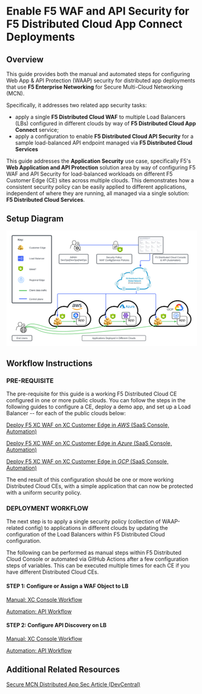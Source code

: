 # Enable F5 WAF and API Security for F5 Distributed Cloud App Connect Deployments

## Overview

This guide provides both the manual and automated steps for configuring Web App & API Protection (WAAP) security for distributed app deployments that use **F5 Enterprise Networking** for Secure Multi-Cloud Networking (MCN).

Specifically, it addresses two related app security tasks:

- apply a single **F5 Distributed Cloud WAF** to multiple Load Balancers (LBs) configured in different clouds by way of **F5 Distributed Cloud App Connect** service;
- apply a configuration to enable **F5 Distributed Cloud API Security** for a sample load-balanced API endpoint managed via **F5 Distributed Cloud Services**

This guide addresses the **Application Security** use case, specifically F5's **Web Application and API Protection** solution area by way of configuring F5 WAF and API Security for load-balanced workloads on different F5 Customer Edge (CE) sites across multiple clouds. This demonstrates how a consistent security policy can be easily applied to different applications, independent of where they are running, all managed via a single solution: **F5 Distributed Cloud Services**.

## Setup Diagram

![Setup Diagram](./assets/smcn-P1-architecture.png)

## Workflow Instructions

### PRE-REQUISITE

The pre-requisite for this guide is a working F5 Distributed Cloud CE configured in one or more public clouds. You can follow the steps in the following guides to configure a CE, deploy a demo app, and set up a Load Balancer -- for each of the public clouds below:

[Deploy F5 XC WAF on XC Customer Edge in _AWS_ (SaaS Console, Automation)](https://github.com/f5devcentral/f5-xc-waap-terraform-examples/blob/main/workflow-guides/waf/f5-xc-waf-on-ce/aws/README.rst)

[Deploy F5 XC WAF on XC Customer Edge in _Azure_ (SaaS Console, Automation)](https://github.com/f5devcentral/f5-xc-waap-terraform-examples/blob/main/workflow-guides/waf/f5-xc-waf-on-ce/azure/README.rst)

[Deploy F5 XC WAF on XC Customer Edge in _GCP_ (SaaS Console, Automation)](https://github.com/f5devcentral/f5-xc-waap-terraform-examples/blob/main/workflow-guides/waf/f5-xc-waf-on-ce/gcp/README.rst)

The end result of this configuration should be one or more working Distributed Cloud CEs, with a simple application that can now be protected with a uniform security policy.

### DEPLOYMENT WORKFLOW

The next step is to apply a single security policy (collection of WAAP-related config) to applications in different clouds by updating the configuration of the Load Balancers within F5 Distributed Cloud configuration.

The following can be performed as manual steps within F5 Distributed Cloud Console or automated via GitHub Actions after a few configuration steps of variables. This can be executed multiple times for each CE if you have different Distributed Cloud CEs.

#### **STEP 1:** Configure or Assign a WAF Object to LB

[Manual: XC Console Workflow](./apply-waf-policy/README-manual.md)

[Automation: API Workflow](./apply-waf-policy/README-automation.md)

#### **STEP 2:** Configure API Discovery on LB

[Manual: XC Console Workflow](./enable-api-discovery/README-manual.md)

[Automation: API Workflow](./enable-api-discovery/README-automation.md)

## Additional Related Resources

[Secure MCN Distributed App Sec Article (DevCentral)](https://community.f5.com/kb/TechnicalArticles/using-distributed-application-security-policies-in-secure-multicloud-networking-/328803)
